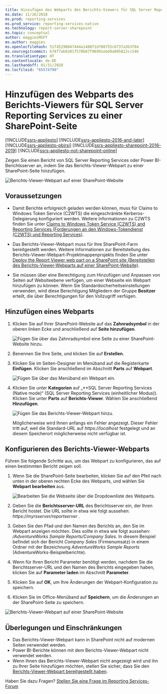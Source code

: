 ```yaml
---
title: Hinzufügen des Webparts des Berichts-Viewers für SQL Server Reporting Services zu einer SharePoint-Seite | Microsoft-Dokumentation
ms.date: 11/26/2018
ms.prod: reporting-services
ms.prod_service: reporting-services-native
ms.technology: report-server-sharepoint
ms.topic: conceptual
author: maggiesMSFT
ms.author: maggies
ms.openlocfilehash: 51f45290847444a1400f1d708755c6737a3b3f84
ms.sourcegitcommit: b78f7ab9281f570b87f96991ebd9a095812cc546
ms.translationtype: HT
ms.contentlocale: de-DE
ms.lasthandoff: 01/31/2020
ms.locfileid: "65574790"
---
```

# <a name="add-sql-server-reporting-services-report-viewer-web-part-to-a-sharepoint-page"></a>Hinzufügen des Webparts des Berichts-Viewers für SQL Server Reporting Services zu einer SharePoint-Seite

[!INCLUDE[ssrs-appliesto](../../includes/ssrs-appliesto.md)] [!INCLUDE[ssrs-appliesto-2016-and-later](../../includes/ssrs-appliesto-2016-and-later.md)] [!INCLUDE[ssrs-appliesto-pbirsi](../../includes/ssrs-appliesto-pbirs.md)] [!INCLUDE[ssrs-appliesto-sharepoint-2016-2019](../../includes/ssrs-appliesto-sharepoint-2016-2019.md)] [!INCLUDE[ssrs-appliesto-not-sharepoint-online](../../includes/ssrs-appliesto-not-sharepoint-online.md)]

Zeigen Sie einen Bericht von SQL Server Reporting Services oder Power BI-Berichtsserver an, indem Sie das Berichts-Viewer-Webpart zu einer SharePoint-Seite hinzufügen.

![Berichts-Viewer-Webpart auf einer SharePoint-Website](media/sharepoint-report-viewer-web-part-on-page.png)

## <a name="prerequisites"></a>Voraussetzungen

* Damit Berichte erfolgreich geladen werden können, muss für Claims to Windows Token Service (C2WTS) die eingeschränkte Kerberos-Delegierung konfiguriert werden. Weitere Informationen zu C2WTS finden Sie unter [Claims to Windows Token Service (C2WTS) and Reporting Services (Forderungen an den Windows-Tokendienst (C2WTS) und Reporting Services)](../install-windows/claims-to-windows-token-service-c2wts-and-reporting-services.md).

* Das Berichts-Viewer-Webpart muss für Ihre SharePoint-Farm bereitgestellt werden. Weitere Informationen zur Bereitstellung des Berichts-Viewer-Webpart-Projektmappenprojekts finden Sie unter [Deploy the Report Viewer web part on a SharePoint site (Bereitstellen des Berichts-Viewer-Webparts auf einer SharePoint-Website)](deploy-report-viewer-web-part.md).

* Sie müssen über eine Berechtigung zum Hinzufügen und Anpassen von Seiten auf Websiteebene verfügen, um einer Webseite ein Webpart hinzufügen zu können. Wenn Sie Standardsicherheitseinstellungen verwenden, wird diese Berechtigung Mitgliedern der Gruppe **Besitzer** erteilt, die über Berechtigungen für den Vollzugriff verfügen.

## <a name="add-web-part"></a>Hinzufügen eines Webparts

1. Klicken Sie auf Ihrer SharePoint-Website auf das **Zahnradsymbol** in der oberen linken Ecke und anschließend auf **Seite hinzufügen**.

    ![Fügen Sie über das Zahnradsymbol eine Seite zu einer SharePoint-Website hinzu.](media/sharepoint-add-a-page.png)

2. Benennen Sie Ihre Seite, und klicken Sie auf **Erstellen**.

3. Klicken Sie im Seiten-Designer im Menüband auf die Registerkarte **Einfügen**. Klicken Sie anschließend im Abschnitt **Parts** auf **Webpart**.

    ![Fügen Sie über das Menüband ein Webpart ein.](media/sharepoint-insert-web-part.png)

4. Klicken Sie unter **Kategorien** auf „**SQL Server Reporting Services (Native mode)“ (SQL Server Reporting Services (einheitlicher Modus)). Klicken Sie unter **Parts** auf **Berichts-Viewer**. Wählen Sie anschließend **Hinzufügen**.

    ![Fügen Sie das Berichts-Viewer-Webpart hinzu.](media/sharepoint-report-viewer-web-part.png)

    Möglicherweise wird Ihnen anfangs ein Fehler angezeigt. Dieser Fehler tritt auf, weil die Standard-URL auf *https://localhost* festgelegt und an diesem Speicherort möglicherweise nicht verfügbar ist.

## <a name="configure-the-report-viewer-web-part"></a>Konfigurieren des Berichts-Viewer-Webparts

Führen Sie folgende Schritte aus, um das Webpart zu konfigurieren, das auf einen bestimmten Bericht zeigen soll.

1. Wenn Sie die SharePoint-Seite bearbeiten, klicken Sie auf den Pfeil nach unten in der oberen rechten Ecke des Webparts, und wählen Sie **Webpart bearbeiten** aus.

    ![Bearbeiten Sie die Webseite über die Dropdownliste des Webparts.](media/sharepoint-edit-web-part.png)

2. Geben Sie die **Berichtsserver-URL** des Berichtsserver ein, der Ihren Bericht hostet. Die URL sollte in etwa wie folgt aussehen: *https://myrsserver/reportserver* .

3. Geben Sie den Pfad und den Namen des Berichts an, den Sie im Webpart anzeigen möchten. Dies sollte in etwa wie folgt aussehen: */AdventureWorks Sample Reports/Company Sales*. In diesem Beispiel befindet sich der Bericht *Company Sales* (Firmenumsatz) in einem Ordner mit der Bezeichnung *AdventureWorks Sample Reports* (AdventureWorks-Beispielberichte).

4. Wenn für Ihren Bericht Parameter benötigt werden, nachdem Sie die Berichtsserver-URL und den Namen des Berichts eingegeben haben, klicken Sie auf **Parameter laden** im Abschnitt **Parameter**.

5. Klicken Sie auf **OK**, um Ihre Änderungen der Webpart-Konfiguration zu speichern.

6. Klicken Sie im Office-Menüband auf **Speichern**, um die Änderungen an der SharePoint-Seite zu speichern.

![Berichts-Viewer-Webpart auf einer SharePoint-Website](media/sharepoint-report-viewer-web-part-on-page.png)

## <a name="considerations-and-limitations"></a>Überlegungen und Einschränkungen

* Das Berichts-Viewer-Webpart kann in SharePoint nicht auf modernen Seiten verwendet werden.
* Power BI-Berichte können mit dem Berichts-Viewer-Webpart nicht verwendet werden.
* Wenn Ihnen das Berichts-Viewer-Webpart nicht angezeigt wird und ihn zu Ihrer Seite hinzufügen möchten, stellen Sie sicher, dass Sie den [Berichts-Viewer-Webpart bereitgestellt haben](deploy-report-viewer-web-part.md).

Haben Sie dazu Fragen? [Stellen Sie eine Frage im Reporting Services-Forum](https://go.microsoft.com/fwlink/?LinkId=620231)
